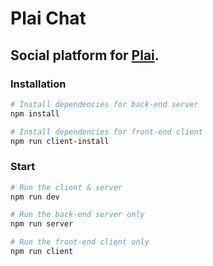 # Plai Chat

## Social platform for [Plai](https://goplai.com/).

### Installation
```bash
# Install dependencies for back-end server
npm install

# Install dependencies for front-end client 
npm run client-install
```
### Start
```bash
# Run the client & server
npm run dev

# Run the back-end server only
npm run server

# Run the front-end client only
npm run client
```